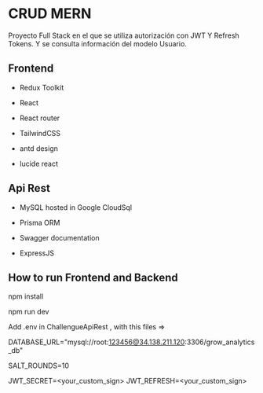 
# CRUD MERN

Proyecto Full Stack en el que se utiliza autorización con JWT Y Refresh Tokens. Y se consulta información del modelo Usuario. 


## Frontend

- Redux Toolkit

- React 

- React router

- TailwindCSS

- antd design 

- lucide react

## Api Rest

- MySQL hosted in Google CloudSql

- Prisma ORM

- Swagger documentation

- ExpressJS


## How to run Frontend and Backend

npm install 

npm run dev

Add .env in ChallengueApiRest , with this files => 

DATABASE_URL="mysql://root:123456@34.138.211.120:3306/grow_analytics_db"

SALT_ROUNDS=10

JWT_SECRET=<your_custom_sign>
JWT_REFRESH=<your_custom_sign>
